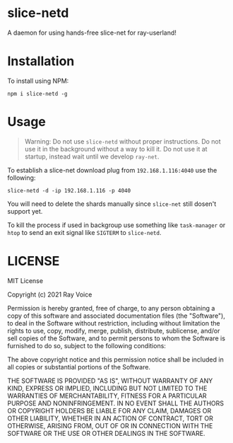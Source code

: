# slice-netd
A daemon for using hands-free slice-net for ray-userland!

# Installation
To install using NPM:
```
npm i slice-netd -g
```

# Usage
> Warning: Do not use `slice-netd` without proper instructions. Do not use it in the background without a way to kill it. Do not use it at startup, instead wait until we develop `ray-net`.

To establish a slice-net download plug from `192.168.1.116:4040` use the following:
```
slice-netd -d -ip 192.168.1.116 -p 4040
```
You will need to delete the shards manually since `slice-net` still dosen't support yet.

To kill the process if used in backgroup use something like `task-manager` or `htop` to send an exit signal like `SIGTERM` to `slice-netd`.

# LICENSE 
MIT License

Copyright (c) 2021 Ray Voice

Permission is hereby granted, free of charge, to any person obtaining a copy
of this software and associated documentation files (the "Software"), to deal
in the Software without restriction, including without limitation the rights
to use, copy, modify, merge, publish, distribute, sublicense, and/or sell
copies of the Software, and to permit persons to whom the Software is
furnished to do so, subject to the following conditions:

The above copyright notice and this permission notice shall be included in all
copies or substantial portions of the Software.

THE SOFTWARE IS PROVIDED "AS IS", WITHOUT WARRANTY OF ANY KIND, EXPRESS OR
IMPLIED, INCLUDING BUT NOT LIMITED TO THE WARRANTIES OF MERCHANTABILITY,
FITNESS FOR A PARTICULAR PURPOSE AND NONINFRINGEMENT. IN NO EVENT SHALL THE
AUTHORS OR COPYRIGHT HOLDERS BE LIABLE FOR ANY CLAIM, DAMAGES OR OTHER
LIABILITY, WHETHER IN AN ACTION OF CONTRACT, TORT OR OTHERWISE, ARISING FROM,
OUT OF OR IN CONNECTION WITH THE SOFTWARE OR THE USE OR OTHER DEALINGS IN THE
SOFTWARE.

